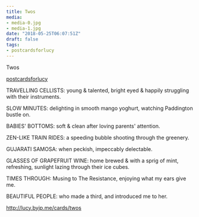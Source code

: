 ```yaml
---
title: Twos
media:
- media-0.jpg
- media-1.jpg
date: "2018-05-25T06:07:51Z"
draft: false
tags:
- postcardsforlucy
---
```

Twos

[postcardsforlucy](/tags/postcardsforlucy)



TRAVELLING CELLISTS: young & talented, bright eyed & happily struggling with their instruments.



SLOW MINUTES: delighting in smooth mango yoghurt, watching Paddington bustle on.



BABIES' BOTTOMS: soft & clean after loving parents' attention.



ZEN-LIKE TRAIN RIDES: a speeding bubble shooting through the greenery.



GUJARATI SAMOSA: when peckish, impeccably delectable.



GLASSES OF GRAPEFRUIT WINE: home brewed & with a sprig of mint, refreshing, sunlight lazing through their ice cubes.



TIMES THROUGH: Musing to The Resistance, enjoying what my ears give me.



BEAUTIFUL PEOPLE: who made a third, and introduced me to her.



http://lucy.byjp.me/cards/twos
